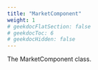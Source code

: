 ```yaml
---
title: "MarketComponent"
weight: 1
# geekdocFlatSection: false
# geekdocToc: 6
# geekdocHidden: false
---
```


The MarketComponent class.
